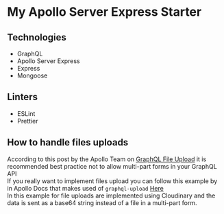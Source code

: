 # My Apollo Server Express Starter

## Technologies

-   GraphQL
-   Apollo Server Express
-   Express
-   Mongoose

## Linters

-   ESLint
-   Prettier

## How to handle files uploads

According to this post by the Apollo Team on [GraphQL File Upload](https://www.apollographql.com/blog/backend/file-uploads/file-upload-best-practices/) it is recommended best practice not to allow multi-part forms in your GraphQL API<br>
If you really want to implement files upload you can follow this example by in Apollo Docs that makes used of `graphql-upload` [Here](https://www.apollographql.com/docs/apollo-server/data/file-uploads/)<br>
In this example for file uploads are implemented using Cloudinary and the data is sent as a base64 string instead of a file in a multi-part form.
